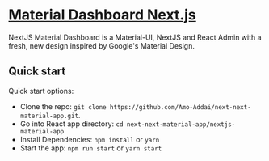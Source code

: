 # [Material Dashboard Next.js](#)
<!-- (https://www.AUTO.com/live/next-material-app) -->

NextJS Material Dashboard is a Material-UI, NextJS and React Admin with a fresh, new design inspired by Google's Material Design.

## Quick start

Quick start options:

- Clone the repo: `git clone https://github.com/Amo-Addai/next-next-material-app.git`.
- Go into React app directory: `cd next-next-material-app/nextjs-material-app`
- Install Dependencies: `npm install` or `yarn`
- Start the app: `npm run start` or `yarn start`

